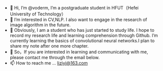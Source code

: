 - 👋 Hi, I’m @voderm, I’m a postgraduate student in HFUT（Hefei University of Technology）
- 👀 I’m interested in CV,NLP. I also want to engage in the research of image algorithm in the future.
- 🌱 Obviously, I am a student who has just started to study life. I hope to record my research life and learning comprehension through Github.
I’m currently learning the basics of convolutional neural networks.I plan to share my note after one more chapter.
- 💞️ So，If you are interested in learning and communicating with me, please contact me through the email below.
- 📫 How to reach me ...
  liziyi@163.com

<!---
voderm/voderm is a ✨ special ✨ repository because its `README.md` (this file) appears on your GitHub profile.
You can click the Preview link to take a look at your changes.
--->
